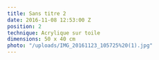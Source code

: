 ```yaml
---
title: Sans titre 2
date: 2016-11-08 12:53:00 Z
position: 2
technique: Acrylique sur toile
dimensions: 50 x 40 cm
photo: "/uploads/IMG_20161123_105725%20(1).jpg"
---
```


